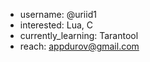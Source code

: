 - username: @uriid1
- interested: Lua, C
- currently_learning: Tarantool
- reach: appdurov@gmail.com

<!---
uriid1/uriid1 is a ✨ special ✨ repository because its `README.md` (this file) appears on your GitHub profile.
You can click the Preview link to take a look at your changes.
--->
